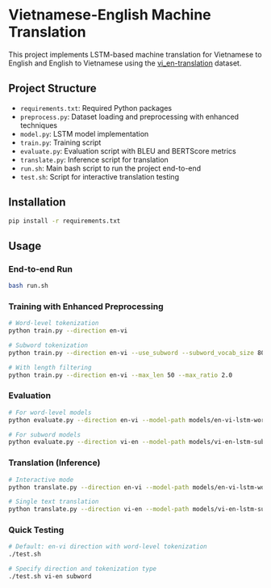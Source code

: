 # Vietnamese-English Machine Translation

This project implements LSTM-based machine translation for Vietnamese to English and English to Vietnamese using the [vi_en-translation](https://huggingface.co/datasets/harouzie/vi_en-translation) dataset.

## Project Structure
- `requirements.txt`: Required Python packages
- `preprocess.py`: Dataset loading and preprocessing with enhanced techniques
- `model.py`: LSTM model implementation
- `train.py`: Training script
- `evaluate.py`: Evaluation script with BLEU and BERTScore metrics
- `translate.py`: Inference script for translation
- `run.sh`: Main bash script to run the project end-to-end
- `test.sh`: Script for interactive translation testing

## Installation

```bash
pip install -r requirements.txt
```

## Usage

### End-to-end Run
```bash
bash run.sh
```

### Training with Enhanced Preprocessing
```bash
# Word-level tokenization
python train.py --direction en-vi

# Subword tokenization
python train.py --direction en-vi --use_subword --subword_vocab_size 8000

# With length filtering
python train.py --direction en-vi --max_len 50 --max_ratio 2.0
```

### Evaluation
```bash
# For word-level models
python evaluate.py --direction en-vi --model-path models/en-vi-lstm-word.pt

# For subword models
python evaluate.py --direction vi-en --model-path models/vi-en-lstm-subword.pt
```

### Translation (Inference)
```bash
# Interactive mode
python translate.py --direction en-vi --model-path models/en-vi-lstm-word.pt

# Single text translation
python translate.py --direction vi-en --model-path models/vi-en-lstm-subword.pt --text "Xin chào, bạn khỏe không?"
```

### Quick Testing
```bash
# Default: en-vi direction with word-level tokenization
./test.sh

# Specify direction and tokenization type
./test.sh vi-en subword
``` 